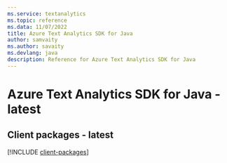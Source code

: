 ```yaml
---
ms.service: textanalytics
ms.topic: reference
ms.data: 11/07/2022
title: Azure Text Analytics SDK for Java
author: samvaity
ms.author: savaity
ms.devlang: java
description: Reference for Azure Text Analytics SDK for Java
---
```

# Azure Text Analytics SDK for Java - latest

## Client packages - latest
[!INCLUDE [client-packages](text-analytics-client-index.md)]